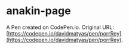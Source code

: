 # anakin-page

A Pen created on CodePen.io. Original URL: [https://codepen.io/davidmatyas/pen/porrRey](https://codepen.io/davidmatyas/pen/porrRey).


